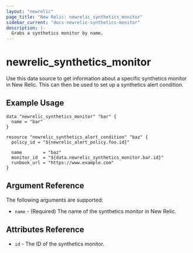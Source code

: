```yaml
---
layout: "newrelic"
page_title: "New Relic: newrelic_synthetics_monitor"
sidebar_current: "docs-newrelic-synthetics-monitor"
description: |-
  Grabs a synthetics monitor by name.
---
```


# newrelic\_synthetics\_monitor

Use this data source to get information about a specific synthetics monitor in New Relic. This can then be used to set up a synthetics alert condition.

## Example Usage

```hcl
data "newrelic_synthetics_monitor" "bar" {
  name = "bar"
}

resource "newrelic_synthetics_alert_condition" "baz" {
  policy_id = "${newrelic_alert_policy.foo.id}"

  name        = "baz"
  monitor_id  = "${data.newrelic_synthetics_monitor.bar.id}"
  runbook_url = "https://www.example.com"
}
```

## Argument Reference

The following arguments are supported:

* `name` - (Required) The name of the synthetics monitor in New Relic.

## Attributes Reference
* `id` - The ID of the synthetics monitor.

